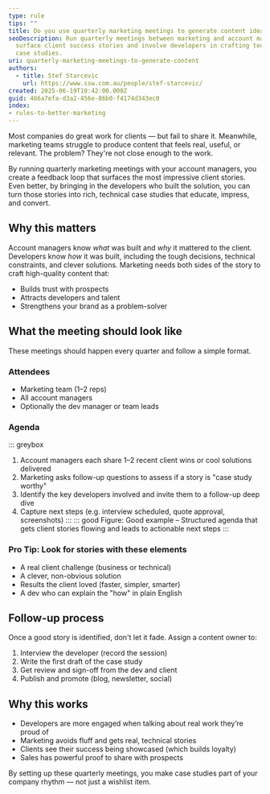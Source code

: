 ```yaml
---
type: rule
tips: ""
title: Do you use quarterly marketing meetings to generate content ideas?
seoDescription: Run quarterly meetings between marketing and account managers to
  surface client success stories and involve developers in crafting technical
  case studies.
uri: quarterly-marketing-meetings-to-generate-content
authors:
  - title: Stef Starcevic
    url: https://www.ssw.com.au/people/stef-starcevic/
created: 2025-06-19T10:42:00.000Z
guid: 466a7efa-d3a2-456e-86b0-f4174d343ec0
index:
- rules-to-better-marketing
---
```


Most companies do great work for clients — but fail to share it. Meanwhile, marketing teams struggle to produce content that feels real, useful, or relevant. The problem? They're not close enough to the work.

By running quarterly marketing meetings with your account managers, you create a feedback loop that surfaces the most impressive client stories. Even better, by bringing in the developers who built the solution, you can turn those stories into rich, technical case studies that educate, impress, and convert.

<!--endintro-->

## Why this matters

Account managers know *what* was built and *why* it mattered to the client. Developers know *how* it was built, including the tough decisions, technical constraints, and clever solutions. Marketing needs both sides of the story to craft high-quality content that:

- Builds trust with prospects
- Attracts developers and talent
- Strengthens your brand as a problem-solver

## What the meeting should look like

These meetings should happen every quarter and follow a simple format.

### Attendees

- Marketing team (1–2 reps)
- All account managers
- Optionally the dev manager or team leads

### Agenda

::: greybox
1. Account managers each share 1–2 recent client wins or cool solutions delivered
2. Marketing asks follow-up questions to assess if a story is "case study worthy"
3. Identify the key developers involved and invite them to a follow-up deep dive
4. Capture next steps (e.g. interview scheduled, quote approval, screenshots)
:::
::: good
Figure: Good example – Structured agenda that gets client stories flowing and leads to actionable next steps
:::

### Pro Tip: Look for stories with these elements

- A real client challenge (business or technical)
- A clever, non-obvious solution
- Results the client loved (faster, simpler, smarter)
- A dev who can explain the "how" in plain English

## Follow-up process

Once a good story is identified, don't let it fade. Assign a content owner to:

1. Interview the developer (record the session)
2. Write the first draft of the case study
3. Get review and sign-off from the dev and client
4. Publish and promote (blog, newsletter, social)

## Why this works

- Developers are more engaged when talking about real work they’re proud of
- Marketing avoids fluff and gets real, technical stories
- Clients see their success being showcased (which builds loyalty)
- Sales has powerful proof to share with prospects

By setting up these quarterly meetings, you make case studies part of your company rhythm — not just a wishlist item.

